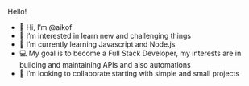 Hello!
- 👋 Hi, I’m @aikof
- 👀 I’m interested in learn new and challenging things
- 🌱 I’m currently learning Javascript and Node.js
- 💻 My goal is to become a Full Stack Developer, my interests are in building and maintaining APIs and also automations
- 💞️ I’m looking to collaborate starting with simple and small projects 




<!---
aikof/aikof is a ✨ special ✨ repository because its `README.md` (this file) appears on your GitHub profile.
You can click the Preview link to take a look at your changes.
--->

